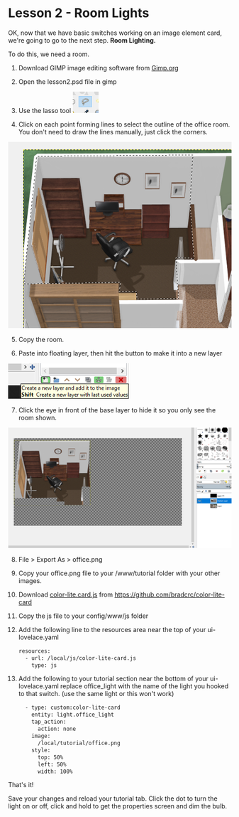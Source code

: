 # Lesson 2 - Room Lights

OK, now that we have basic switches working on an image element card, we're going to go to the next step.   **Room Lighting.**
 
 
To do this, we need a room.
 

1. Download GIMP image editing software from [Gimp.org](http://gimp.org/)

2. Open the lesson2.psd file in gimp

3. Use the lasso tool ![lasso](lasso.png)

4. Click on each point forming lines to select the outline of the office room.  You don't need to draw the lines manually, just click the corners.

![select outline](select.png)


5. Copy the room.

6. Paste into floating layer, then hit the button to make it into a new layer

![new layer](newlayer.png)


 
7. Click the eye in front of the base layer to hide it so you only see the room shown.

![room](room.png)


8. File > Export As  > office.png   
 

9. Copy your office.png file to your /www/tutorial folder with your other images.


10. Download [color-lite.card.js](https://github.com/bradcrc/color-lite-card) from https://github.com/bradcrc/color-lite-card


11. Copy the js file to your config/www/js folder 


12. Add the following line to the resources area near the top of your ui-lovelace.yaml

		resources:
		  - url: /local/js/color-lite-card.js
			type: js


		
13. Add the following to your tutorial section near the bottom of your ui-lovelace.yaml
	replace office_light with the name of the light you hooked to that switch. (use the same light or this won't work)


          - type: custom:color-lite-card
            entity: light.office_light
            tap_action:
              action: none    
            image:
              /local/tutorial/office.png   
            style:
              top: 50%
              left: 50%
              width: 100%  		
	
	
	
That's it!
 
Save your changes and reload your tutorial tab.   Click the dot to turn the light on or off,  click and hold to get the properties screen and dim the bulb.  
